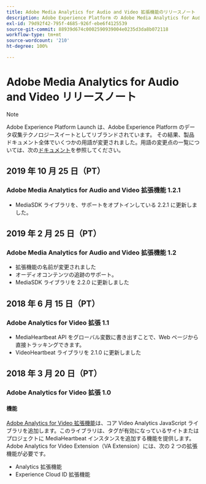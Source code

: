 ```yaml
---
title: Adobe Media Analytics for Audio and Video 拡張機能のリリースノート
description: Adobe Experience Platform の Adobe Media Analytics for Audio and Video タグ拡張機能に関する最新のリリースノートです。
exl-id: 79d92f42-795f-4685-926f-ebe6f4125539
source-git-commit: 88939d674c0002590939004e0235d3da8b072118
workflow-type: tm+mt
source-wordcount: '210'
ht-degree: 100%

---
```


# Adobe Media Analytics for Audio and Video リリースノート

>[!NOTE]
>
>Adobe Experience Platform Launch は、Adobe Experience Platform のデータ収集テクノロジースイートとしてリブランドされています。 その結果、製品ドキュメント全体でいくつかの用語が変更されました。用語の変更点の一覧については、次の[ドキュメント](../../../term-updates.md)を参照してください。

## 2019 年 10 月 25 日（PT）

### Adobe Media Analytics for Audio and Video 拡張機能 1.2.1

* MediaSDK ライブラリを、サポートをオプトインしている 2.2.1 に更新しました。

## 2019 年 2 月 25 日（PT）

### Adobe Media Analytics for Audio and Video 拡張機能 1.2

* 拡張機能の名前が変更されました
* オーディオコンテンツの追跡のサポート。
* MediaSDK ライブラリを 2.2.0 に更新しました

## 2018 年 6 月 15 日（PT）

### Adobe Analytics for Video 拡張 1.1

* MediaHeartbeat API をグローバル変数に書き出すことで、Web ページから直接トラッキングできます。
* VideoHeartbeat ライブラリを 2.1.0 に更新しました

## 2018 年 3 月 20 日（PT）

### Adobe Analytics for Video 拡張 1.0

#### **機能**

[Adobe Analytics for Video 拡張機能](../media-analytics/overview.md)は、コア Video Analytics JavaScript ライブラリを追加します。このライブラリは、タグが有効になっているサイトまたはプロジェクトに MediaHeartbeat インスタンスを追加する機能を提供します。Adobe Analytics for Video Extension（VA Extension）には、次の 2 つの拡張機能が必要です。

* Analytics 拡張機能
* Experience Cloud ID 拡張機能
